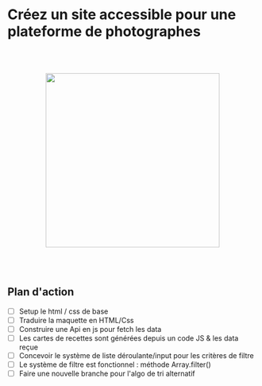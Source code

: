 # Créez un site accessible pour une plateforme de photographes

<br /><br />

<p align="center">
  <img width="350" src="https://user.oc-static.com/upload/2020/08/14/15973932905401_logo%20%281%29.png">
</p>
<br /><br />

## Plan d'action

-   [ ] Setup le html / css de base
-   [ ] Traduire la maquette en HTML/Css
-   [ ] Construire une Api en js pour fetch les data
-   [ ] Les cartes de recettes sont générées depuis un code JS & les data reçue
-   [ ] Concevoir le système de liste déroulante/input pour les critères de filtre
-   [ ] Le système de filtre est fonctionnel : méthode Array.filter()
-   [ ] Faire une nouvelle branche pour l'algo de tri alternatif
